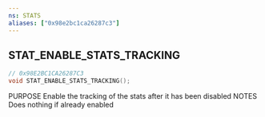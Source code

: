 ```yaml
---
ns: STATS
aliases: ["0x98e2bc1ca26287c3"]
---
```

## STAT_ENABLE_STATS_TRACKING

```c
// 0x98E2BC1CA26287C3
void STAT_ENABLE_STATS_TRACKING();
```

PURPOSE Enable the tracking of the stats after it has been disabled NOTES Does nothing if already enabled

